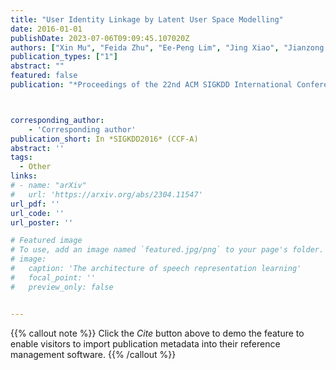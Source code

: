 ```yaml
---
title: "User Identity Linkage by Latent User Space Modelling"
date: 2016-01-01
publishDate: 2023-07-06T09:09:45.107020Z
authors: ["Xin Mu", "Feida Zhu", "Ee-Peng Lim", "Jing Xiao", "Jianzong Wang", "Zhi-Hua Zhou"]
publication_types: ["1"]
abstract: ""
featured: false
publication: "*Proceedings of the 22nd ACM SIGKDD International Conference on Knowledge Discovery and Data Mining*"



corresponding_author:
    - 'Corresponding author'
publication_short: In *SIGKDD2016* (CCF-A)
abstract: ''
tags:
  - Other
links:
# - name: "arXiv"
#   url: 'https://arxiv.org/abs/2304.11547'
url_pdf: ''
url_code: ''
url_poster: ''

# Featured image
# To use, add an image named `featured.jpg/png` to your page's folder.
# image:
#   caption: 'The architecture of speech representation learning'
#   focal_point: ''
#   preview_only: false


---
```


{{% callout note %}}
Click the _Cite_ button above to demo the feature to enable visitors to import publication metadata into their reference management software.
{{% /callout %}}



